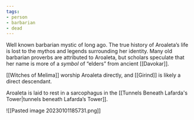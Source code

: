 ```yaml
---
tags:
- person
- barbarian
- dead
---
```


Well known barbarian mystic of long ago. The true history of Aroaleta’s life is lost to the mythos and legends surrounding her identity. Many old barbarian proverbs are attributed to Aroaleta, but scholars speculate that her name is more of a *symbol* of “elders” from ancient [[Davokar]].

[[Witches of Melima]] worship Aroaleta directly, and [[Girind]] is likely a direct descendant.

Aroaleta is laid to rest in a sarcophagus in the [[Tunnels Beneath Lafarda's Tower|tunnels beneath Lafarda’s Tower]].

![[Pasted image 20230101185731.png]]